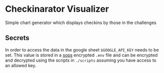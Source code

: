 # Checkinarator Visualizer 

Simple chart generator which displays checkins by those in the challenges

## Secrets

In order to access the data in the google sheet `$GOOGLE_API_KEY` needs to be set.
This value is stored in a [sops](https://github.com/getsops/sops) encrypted `.env`
file and can be encrypted and decrypted using the scripts in `./scripts` assuming
you have access to an allowed key.
